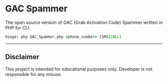# GAC Spammer
The open source version of GAC (Grab Activation Code) Spammer written in PHP for CLI.

```cmd
Usage: php GAC_Spammer.php <phone_number> [SMS|CALL]
```

---

## Disclaimer
This project is intended for educational purposes only. Developer is not responsible for any misuse.
